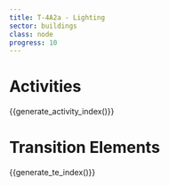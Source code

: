 ```yaml
---
title: T-4A2a - Lighting
sector: buildings
class: node
progress: 10
---
```



# Activities

{{generate_activity_index()}}


# Transition Elements

{{generate_te_index()}}



